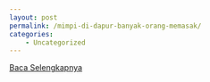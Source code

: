 ```yaml
---
layout: post
permalink: /mimpi-di-dapur-banyak-orang-memasak/
categories:
    - Uncategorized
---
```


[Baca Selengkapnya](/08)